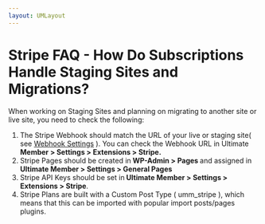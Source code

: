 ```yaml
---
layout: UMLayout
---
```

# Stripe FAQ - How Do Subscriptions Handle Staging Sites and Migrations?
<p>
	 When working on Staging Sites and planning on migrating to another site or live site, you need to check the following:</p><ol>
	
<li>The Stripe Webhook should match the URL of your live or staging site( see <a href="https://ultimatemember.github.io/docs-v3/um-stripe/article/1607-stripe-setting-up-webhook-and-test-public-keys" target="_blank">Webhook Settings</a> ). You can check the Webhook URL in Ultimate <strong>Member > Settings > Extensions > Stripe.</strong></li>	
<li>Stripe Pages should be created in<strong> WP-Admin > Pages </strong>and assigned in <strong>Ultimate Member > Settings > General Pages<br>
	</strong></li>	
<li>Stripe API Keys should be set in<strong> Ultimate Member > Settings > Extensions > Stripe</strong>. </li>	
<li>Stripe Plans are built with a Custom Post Type ( umm_stripe ), which means that this can be imported with popular import posts/pages plugins.</li></ol>
